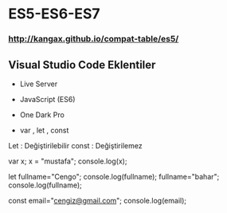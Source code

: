 # ES5-ES6-ES7
### http://kangax.github.io/compat-table/es5/


## Visual Studio Code Eklentiler
- Live Server
- JavaScript (ES6)
- One Dark Pro

- var , let , const

Let : Değiştirilebilir
const : Değiştirilemez

var x;
x = "mustafa";
console.log(x);

let fullname="Cengo";
console.log(fullname);
fullname="bahar";
console.log(fullname);

const email="cengiz@gmail.com";
console.log(email);
